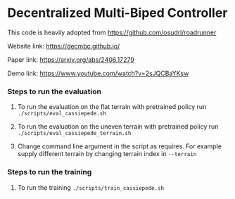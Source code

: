 # Decentralized Multi-Biped Controller

This code is heavily adopted from https://github.com/osudrl/roadrunner

Website link: https://decmbc.github.io/

Paper link: https://arxiv.org/abs/2406.17279

Demo link: https://www.youtube.com/watch?v=2sJQCBaYKsw

### Steps to run the evaluation

1. To run the evaluation on the flat terrain with pretrained policy run
`./scripts/eval_cassiepede.sh`

2. To run the evaluation on the uneven terrain with pretrained policy run
`./scripts/eval_cassiepede_terrain.sh`

3. Change command line argument in the script as requires. For example supply different terrain by changing terrain index in `--terrain`

### Steps to run the training

1. To run the training
`./scripts/train_cassiepede.sh`
